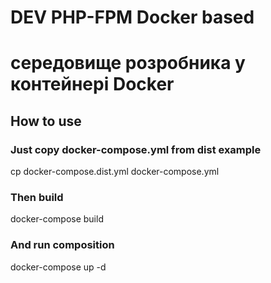# DEV PHP-FPM Docker based
# середовище розробника у контейнері Docker 

## How to use
### Just copy docker-compose.yml from dist example

cp docker-compose.dist.yml docker-compose.yml

### Then build

docker-compose build

### And run composition

docker-compose up -d
